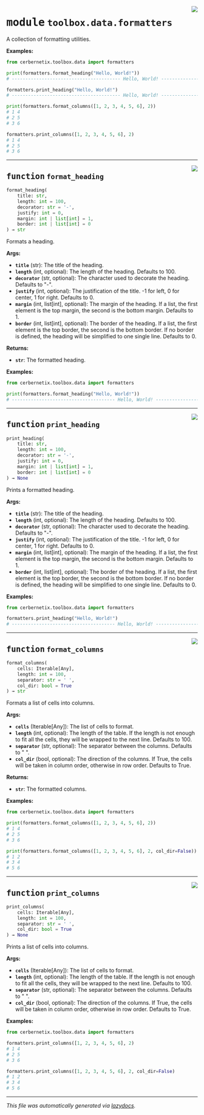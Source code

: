 <!-- markdownlint-disable -->

<a href="../src/cerbernetix/toolbox/data/formatters.py#L0"><img align="right" style="float:right;" src="https://img.shields.io/badge/-source-cccccc?style=flat-square"></a>

# <kbd>module</kbd> `toolbox.data.formatters`
A collection of formatting utilities. 



**Examples:**
 ```python
from cerbernetix.toolbox.data import formatters

print(formatters.format_heading("Hello, World!"))
# ---------------------------------------- Hello, World! ------------------------------------------

formatters.print_heading("Hello, World!")
# ---------------------------------------- Hello, World! ------------------------------------------

print(formatters.format_columns([1, 2, 3, 4, 5, 6], 2))
# 1 4
# 2 5
# 3 6

formatters.print_columns([1, 2, 3, 4, 5, 6], 2)
# 1 4
# 2 5
# 3 6
``` 


---

<a href="../src/cerbernetix/toolbox/data/formatters.py#L30"><img align="right" style="float:right;" src="https://img.shields.io/badge/-source-cccccc?style=flat-square"></a>

## <kbd>function</kbd> `format_heading`

```python
format_heading(
    title: str,
    length: int = 100,
    decorator: str = '-',
    justify: int = 0,
    margin: int | list[int] = 1,
    border: int | list[int] = 0
) → str
```

Formats a heading. 



**Args:**
 
 - <b>`title`</b> (str):  The title of the heading. 
 - <b>`length`</b> (int, optional):  The length of the heading. Defaults to 100. 
 - <b>`decorator`</b> (str, optional):  The character used to decorate the heading. Defaults to "-". 
 - <b>`justify`</b> (int, optional):  The justification of the title. -1 for left, 0 for center,  1 for right. Defaults to 0. 
 - <b>`margin`</b> (int, list[int], optional):  The margin of the heading. If a list, the first element  is the top margin, the second is the bottom margin. Defaults to 1. 
 - <b>`border`</b> (int, list[int], optional):  The border of the heading. If a list, the first element  is the top border, the second is the bottom border. If no border is defined, the heading  will be simplified to one single line. Defaults to 0. 



**Returns:**
 
 - <b>`str`</b>:  The formatted heading. 



**Examples:**
 ```python
from cerbernetix.toolbox.data import formatters

print(formatters.format_heading("Hello, World!"))
# -------------------------------------- Hello, World! ----------------------------------------
``` 


---

<a href="../src/cerbernetix/toolbox/data/formatters.py#L98"><img align="right" style="float:right;" src="https://img.shields.io/badge/-source-cccccc?style=flat-square"></a>

## <kbd>function</kbd> `print_heading`

```python
print_heading(
    title: str,
    length: int = 100,
    decorator: str = '-',
    justify: int = 0,
    margin: int | list[int] = 1,
    border: int | list[int] = 0
) → None
```

Prints a formatted heading. 



**Args:**
 
 - <b>`title`</b> (str):  The title of the heading. 
 - <b>`length`</b> (int, optional):  The length of the heading. Defaults to 100. 
 - <b>`decorator`</b> (str, optional):  The character used to decorate the heading. Defaults to "-". 
 - <b>`justify`</b> (int, optional):  The justification of the title. -1 for left, 0 for center,  1 for right. Defaults to 0. 
 - <b>`margin`</b> (int, list[int], optional):  The margin of the heading. If a list, the first element  is the top margin, the second is the bottom margin. Defaults to 1. 
 - <b>`border`</b> (int, list[int], optional):  The border of the heading. If a list, the first element  is the top border, the second is the bottom border. If no border is defined, the heading  will be simplified to one single line. Defaults to 0. 



**Examples:**
 ```python
from cerbernetix.toolbox.data import formatters

formatters.print_heading("Hello, World!")
# -------------------------------------- Hello, World! ----------------------------------------
``` 


---

<a href="../src/cerbernetix/toolbox/data/formatters.py#L131"><img align="right" style="float:right;" src="https://img.shields.io/badge/-source-cccccc?style=flat-square"></a>

## <kbd>function</kbd> `format_columns`

```python
format_columns(
    cells: Iterable[Any],
    length: int = 100,
    separator: str = ' ',
    col_dir: bool = True
) → str
```

Formats a list of cells into columns. 



**Args:**
 
 - <b>`cells`</b> (Iterable[Any]):  The list of cells to format. 
 - <b>`length`</b> (int, optional):  The length of the table. If the length is not enough to fit all the  cells, they will be wrapped to the next line. Defaults to 100. 
 - <b>`separator`</b> (str, optional):  The separator between the columns. Defaults to " ". 
 - <b>`col_dir`</b> (bool, optional):  The direction of the columns. If True, the cells will be taken in  column order, otherwise in row order. Defaults to True. 



**Returns:**
 
 - <b>`str`</b>:  The formatted columns. 



**Examples:**
 ```python
from cerbernetix.toolbox.data import formatters

print(formatters.format_columns([1, 2, 3, 4, 5, 6], 2))
# 1 4
# 2 5
# 3 6

print(formatters.format_columns([1, 2, 3, 4, 5, 6], 2, col_dir=False))
# 1 2
# 3 4
# 5 6
``` 


---

<a href="../src/cerbernetix/toolbox/data/formatters.py#L185"><img align="right" style="float:right;" src="https://img.shields.io/badge/-source-cccccc?style=flat-square"></a>

## <kbd>function</kbd> `print_columns`

```python
print_columns(
    cells: Iterable[Any],
    length: int = 100,
    separator: str = ' ',
    col_dir: bool = True
) → None
```

Prints a list of cells into columns. 



**Args:**
 
 - <b>`cells`</b> (Iterable[Any]):  The list of cells to format. 
 - <b>`length`</b> (int, optional):  The length of the table. If the length is not enough to fit all the  cells, they will be wrapped to the next line. Defaults to 100. 
 - <b>`separator`</b> (str, optional):  The separator between the columns. Defaults to " ". 
 - <b>`col_dir`</b> (bool, optional):  The direction of the columns. If True, the cells will be taken in  column order, otherwise in row order. Defaults to True. 



**Examples:**
 ```python
from cerbernetix.toolbox.data import formatters

formatters.print_columns([1, 2, 3, 4, 5, 6], 2)
# 1 4
# 2 5
# 3 6

formatters.print_columns([1, 2, 3, 4, 5, 6], 2, col_dir=False)
# 1 2
# 3 4
# 5 6
``` 




---

_This file was automatically generated via [lazydocs](https://github.com/ml-tooling/lazydocs)._
